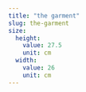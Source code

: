 ```yaml
---
title: "the garment"
slug: the-garment
size:
  height:
    value: 27.5
    unit: cm
  width:
    value: 26
    unit: cm
---
```

